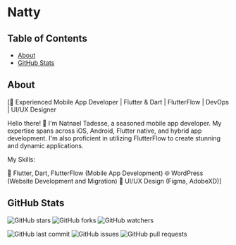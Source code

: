# Natty 

## Table of Contents

- [About](#about)
- [GitHub Stats](#github-stats)

## About

[🚀 Experienced Mobile App Developer | Flutter & Dart | FlutterFlow | DevOps | UI/UX Designer

Hello there! 👋 I'm Natnael Tadesse, a seasoned mobile app developer. My expertise spans across iOS, Android, Flutter native, and hybrid app development. I'm also proficient in utilizing FlutterFlow to create stunning and dynamic applications.

My Skills:

📱 Flutter, Dart, FlutterFlow (Mobile App Development)
🌐 WordPress (Website Development and Migration)
🎨 UI/UX Design (Figma, AdobeXD)]


## GitHub Stats

![GitHub stars](https://img.shields.io/github/stars/natty98282?style=social)
![GitHub forks](https://img.shields.io/github/forks/natty98282?style=social)
![GitHub watchers](https://img.shields.io/github/watchers/natty98282?style=social)

![GitHub last commit](https://img.shields.io/github/last-commit/natty98282)
![GitHub issues](https://img.shields.io/github/issues/natty98282)
![GitHub pull requests](https://img.shields.io/github/issues-pr/natty98282)
